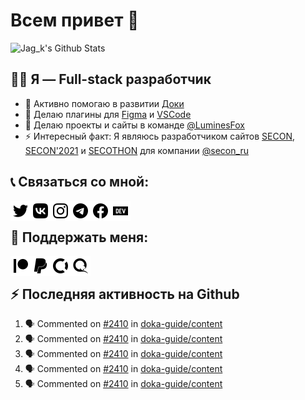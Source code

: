 # Всем привет 👋

<img alt="Jag_k&#39;s Github Stats" height="195" src="https://github-readme-stats.vercel.app/api?username=jag-k&amp;show_icons=true&amp;hide_border=true&amp;theme=dark&amp;count_private=true"/>


## 👨‍💻 Я — Full-stack разработчик

- 🔭 Активно помогаю в развитии [Доки](https://doka.guide)
- 🌱 Делаю плагины для [Figma](https://figma.com) и [VSCode](https://code.visualstudio.com)
- 👯 Делаю проекты и сайты в команде [@LuminesFox](https://github.com/luminesfox)
- ⚡ Интересный факт: Я являюсь разработчиком сайтов [SECON](https://secon.ru), [SECON'2021](https://2021.secon.ru) и [SECOTHON](http://secothon.secon.ru) для компании [@secon_ru](https://github.com/secon_ru)


## 📞 Связаться со мной:

[<img align="left" width="32px" alt="Jag_k | Twitter" src="icons/ios_rounded/twitter.svg"/>][twitter]
[<img align="left" width="32px" alt="Jag_k | VK" src="icons/ios_rounded/vk.svg"/>][vk]
[<img align="left" width="32px" alt="Jag_k | Instagram" src="icons/ios_rounded/instagram.svg"/>][instagram]
[<img align="left" width="32px" alt="Jag_k | Telegram" src="icons/ios_rounded/telegram.svg"/>][telegram]
[<img align="left" width="32px" alt="Jag_k | Facebook" src="icons/ios_rounded/facebook.svg"/>][facebook]
[<img align="left" width="32px" alt="Jag_k | DEV Profile" src="icons/ios_rounded/devdotto.svg"/>][devto]


<br>


## 💸 Поддержать меня:

[<img align="left" width="32px" alt="Jag_k | Patreon" src="icons/ios_rounded/patreon.svg"/>][patreon]
[<img align="left" width="32px" alt="Jag_k | PayPal" src="icons/ios_rounded/paypal.svg"/>][paypal]
[<img align="left" width="32px" alt="Jag_k | Open Collective" src="icons/ios_rounded/opencollective.svg"/>][opencollective]
[<img align="left" width="32px" alt="Jag_k | Qiwi" src="icons/ios_rounded/qiwi.svg"/>][qiwi]


<br>


## :zap: Последняя активность на Github
  
<!--START_SECTION:activity-->
1. 🗣 Commented on [#2410](https://github.com/doka-guide/content/issues/2410) in [doka-guide/content](https://github.com/doka-guide/content)
2. 🗣 Commented on [#2410](https://github.com/doka-guide/content/issues/2410) in [doka-guide/content](https://github.com/doka-guide/content)
3. 🗣 Commented on [#2410](https://github.com/doka-guide/content/issues/2410) in [doka-guide/content](https://github.com/doka-guide/content)
4. 🗣 Commented on [#2410](https://github.com/doka-guide/content/issues/2410) in [doka-guide/content](https://github.com/doka-guide/content)
5. 🗣 Commented on [#2410](https://github.com/doka-guide/content/issues/2410) in [doka-guide/content](https://github.com/doka-guide/content)
<!--END_SECTION:activity-->


[website]: https://jagk.ru
[twitter]: https://twitter.com/jag_k_
[instagram]: https://instagram.com/jag_k_
[vk]: https://vk.com/jag_konon
[telegram]: https://telegram.me/jag_k
[facebook]: https://facebook.com/jag.konon
[devto]: https://dev.to/jag_k

[patreon]: https://patreon.com/jag_k
[paypal]: https://paypal.me/jag_k
[opencollective]: https://opencollective.com/jag_k
[qiwi]: https://qiwi.com/n/JAGKONON
